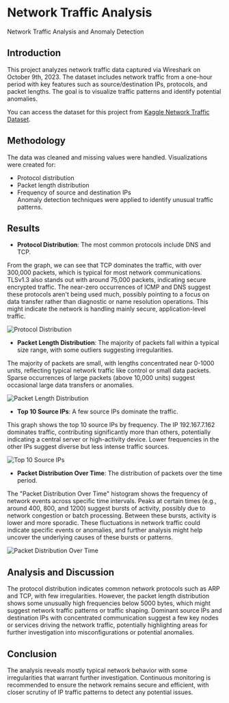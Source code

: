 # Network Traffic Analysis
Network Traffic Analysis and Anomaly Detection

## Introduction
This project analyzes network traffic data captured via Wireshark on October 9th, 2023. The dataset includes network traffic from a one-hour period with key features such as source/destination IPs, protocols, and packet lengths. The goal is to visualize traffic patterns and identify potential anomalies.

You can access the dataset for this project from [Kaggle Network Traffic Dataset](https://www.kaggle.com/datasets/ravikumargattu/network-traffic-dataset).

## Methodology
The data was cleaned and missing values were handled. Visualizations were created for:
- Protocol distribution
- Packet length distribution
- Frequency of source and destination IPs  
Anomaly detection techniques were applied to identify unusual traffic patterns.

## Results
- **Protocol Distribution**: The most common protocols include DNS and TCP.
  
From the graph, we can see that TCP dominates the traffic, with over 300,000 packets, which is typical for most network communications. TLSv1.3 also stands out with around 75,000 packets, indicating secure     encrypted traffic. The near-zero occurrences of ICMP and DNS suggest these protocols aren't being used much, possibly pointing to a focus on data transfer rather than diagnostic or name resolution operations. This might indicate the network is handling mainly secure, application-level traffic.
  
  ![Protocol Distribution](https://github.com/user-attachments/assets/b47561aa-f334-4acc-bd9b-63a948dae3fd)
  
- **Packet Length Distribution**: The majority of packets fall within a typical size range, with some outliers suggesting irregularities.

The majority of packets are small, with lengths concentrated near 0-1000 units, reflecting typical network traffic like control or small data packets. Sparse occurrences of large packets (above 10,000 units) suggest occasional large data transfers or anomalies.

  ![Packet Length Distribution](https://github.com/user-attachments/assets/46fff15f-4da3-4765-903b-0a15cb23caa4)

- **Top 10 Source IPs**: A few source IPs dominate the traffic.

This graph shows the top 10 source IPs by frequency. The IP 192.167.7.162 dominates traffic, contributing significantly more than others, potentially indicating a central server or high-activity device. Lower frequencies in the other IPs suggest diverse but less intense traffic sources.

  ![Top 10 Source IPs](https://github.com/user-attachments/assets/1fc3ce3b-843b-4109-a929-5ae0709961be)

- **Packet Distribution Over Time**: The distribution of packets over the time period.

The "Packet Distribution Over Time" histogram shows the frequency of network events across specific time intervals. Peaks at certain times (e.g., around 400, 800, and 1200) suggest bursts of activity, possibly due to network congestion or batch processing. Between these bursts, activity is lower and more sporadic. These fluctuations in network traffic could indicate specific events or anomalies, and further analysis might help uncover the underlying causes of these bursts or patterns.

  ![Packet Distribution Over Time](https://github.com/user-attachments/assets/9e6db047-c8a6-4e0a-beb8-7967d86c8d5b)


## Analysis and Discussion
The protocol distribution indicates common network protocols such as ARP and TCP, with few irregularities. However, the packet length distribution shows some unusually high frequencies below 5000 bytes, which might suggest network traffic patterns or traffic shaping. Dominant source IPs and destination IPs with concentrated communication suggest a few key nodes or services driving the network traffic, potentially highlighting areas for further investigation into misconfigurations or potential anomalies.

## Conclusion
The analysis reveals mostly typical network behavior with some irregularities that warrant further investigation. Continuous monitoring is recommended to ensure the network remains secure and efficient, with closer scrutiny of IP traffic patterns to detect any potential issues.
